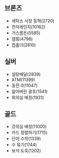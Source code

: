 ## 브론즈

- 세탁소 사장 동혁(2720)
- 전자레인지(10162)
- 거스름돈(5585)
- 캠핑(4796)
- 컵홀더(2810)

## 실버

- 설탕배달(2839)
- ATM(11399)
- 동전 0(11047)
- 잃어버린 괄호(1541)
- 회의실 배정(1931)

## 골드

- 강의실 배정(11000)
- 카드 정렬하기(1715)
- 단어 수학(1339)
- 수 묶기(1744)
- 보석 도둑(1202)
